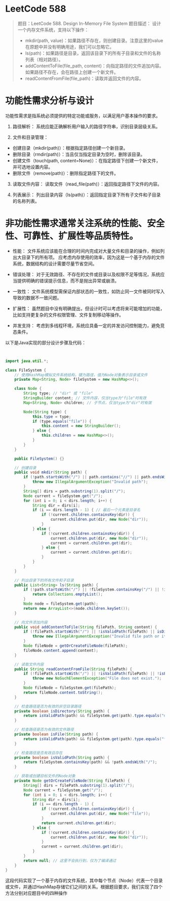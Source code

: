 # LeetCode 588

> 题目：LeetCode 588. Design In-Memory File System
题目描述： 设计一个内存文件系统，支持以下操作：
> - mkdir(path, value)：如果路径不存在，则创建目录。注意这里的value在原题中并没有明确用途，我们可以忽略它。
> - ls(path)：如果路径是目录，返回该目录下的所有子目录和文件的名称列表（相对路径）。
> - addContentToFile(file_path, content)：向指定路径的文件追加内容。如果路径不存在，会在路径上创建一个新文件。
> - readContentFromFile(file_path)：读取并返回文件的内容。

# 功能性需求分析与设计

功能性需求是指系统必须提供的特定功能或服务，以满足用户基本操作的要求。

1. 路径解析：
系统应能正确解析用户输入的路径字符串，识别目录层级关系。

2. 文件和目录管理：
- 创建目录（mkdir(path)）：根据指定路径创建一个新目录。
- 删除目录（rmdir(path)）：当且仅当指定目录为空时，删除该目录。
- 创建文件（touch(path, content=None)）：在指定路径下创建一个新文件，并可选地设置内容。
- 删除文件（remove(path)）：删除指定路径下的文件。

3. 读取文件内容：
读取文件（read_file(path)）：返回指定路径下文件的内容。

4. 列表展示：
列出目录内容（ls(path)）：返回指定目录下所有子文件和子目录的名称列表。

# 非功能性需求通常关注系统的性能、安全性、可靠性、扩展性等品质特性。

- 性能：
文件系统应该能在合理的时间内完成对大量文件和目录的操作，例如列出大目录下的所有项。
应考虑内存使用的效率，因为这是一个基于内存的文件系统，数据结构的设计需要尽量节省空间。

- 错误处理：
对于无效路径、不存在的文件或目录以及权限不足等情况，系统应当提供明确的错误提示信息，而不是抛出异常或崩溃。

- 一致性：
文件系统模型需保证内部状态的一致性，如防止同一文件被同时写入导致的数据不一致问题。

- 扩展性：
虽然题目中没有明确提出，但设计时可以考虑将来可能增加的功能，比如支持更复杂的文件权限管理、文件复制移动等操作。

- 并发支持：
考虑到多线程环境，系统应具备一定的并发访问控制能力，避免竞态条件。


以下是Java实现的部分设计步骤及代码：

```java


import java.util.*;

class FileSystem {
    // 使用HashMap模拟文件系统结构，键为路径，值为Node对象表示目录或文件
    private Map<String, Node> fileSystem = new HashMap<>();

    class Node {
        String type; // "dir" 或 "file"
        StringBuilder content; // 文件内容，仅当type为"file"时有效
        Map<String, Node> children; // 子节点，仅当type为"dir"时有效

        Node(String type) {
            this.type = type;
            if (type.equals("file")) {
                this.content = new StringBuilder();
            } else {
                this.children = new HashMap<>();
            }
        }
    }

    public FileSystem() {}

    // 创建目录
    public void mkdir(String path) {
        if (!path.startsWith("/") || path.contains("//") || path.endsWith("/")) {
            throw new IllegalArgumentException("Invalid path");
        }
        String[] dirs = path.substring(1).split("/");
        Node current = fileSystem.get("/");
        for (int i = 0; i < dirs.length; i++) {
            String dir = dirs[i];
            if (i == dirs.length - 1) { // 最后一个元素是目录名
                if (!current.children.containsKey(dir)) {
                    current.children.put(dir, new Node("dir"));
                }
            } else {
                if (!current.children.containsKey(dir)) {
                    current.children.put(dir, new Node("dir"));
                    current = current.children.get(dir);
                } else {
                    current = current.children.get(dir);
                }
            }
        }
    }

    // 列出目录下的所有文件和子目录
    public List<String> ls(String path) {
        if (!path.startsWith("/") || !fileSystem.containsKey("/") || !isDirectory(path)) {
            return Collections.emptyList();
        }
        Node node = fileSystem.get(path);
        return new ArrayList<>(node.children.keySet());
    }

    // 向文件添加内容
    public void addContentToFile(String filePath, String content) {
        if (!filePath.startsWith("/") || !isValidPath(filePath) || isDirectory(filePath)) {
            throw new IllegalArgumentException("Invalid file path or it's a directory.");
        }
        Node fileNode = getOrCreateFileNode(filePath);
        fileNode.content.append(content);
    }

    // 读取文件内容
    public String readContentFromFile(String filePath) {
        if (!filePath.startsWith("/") || !isValidPath(filePath) || !isFile(filePath)) {
            throw new NoSuchElementException("File does not exist.");
        }
        Node fileNode = fileSystem.get(filePath);
        return fileNode.content.toString();
    }

    // 检查路径是否为有效的非空目录路径
    private boolean isDirectory(String path) {
        return isValidPath(path) && fileSystem.get(path).type.equals("dir");
    }

    // 检查路径是否为有效的文件路径
    private boolean isFile(String path) {
        return isValidPath(path) && fileSystem.get(path).type.equals("file");
    }

    // 检查路径是否有效且存在
    private boolean isValidPath(String path) {
        return fileSystem.containsKey(path) && !path.endsWith("/");
    }

    // 获取或创建目标文件的Node对象
    private Node getOrCreateFileNode(String filePath) {
        String[] dirs = filePath.substring(1).split("/");
        Node current = fileSystem.get("/");
        for (int i = 0; i < dirs.length; i++) {
            String dir = dirs[i];
            if (i == dirs.length - 1) {
                if (!current.children.containsKey(dir)) {
                    current.children.put(dir, new Node("file"));
                }
                return current.children.get(dir);
            } else {
                if (!current.children.containsKey(dir)) {
                    current.children.put(dir, new Node("dir"));
                }
                current = current.children.get(dir);
            }
        }
        return null; // 这里不会执行到，仅为了编译通过
    }
}

```

这段代码实现了一个基于内存的文件系统，其中每个节点（Node）代表一个目录或文件，并通过HashMap存储它们之间的关系。根据题目要求，我们实现了四个方法分别对应题目中的四种操作

